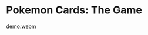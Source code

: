 # Pokemon Cards: The Game

[demo.webm](https://github.com/user-attachments/assets/be0a4c21-8879-446a-8b87-abc9e598ae17)
